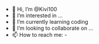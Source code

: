 - 👋 Hi, I’m @Kivi100
- 👀 I’m interested in ...
- 🌱 I’m currently learning coding
- 💞️ I’m looking to collaborate on ...
- 📫 How to reach me: - 

<!---
Kivi100/Kivi100 is a ✨ special ✨ repository because its `README.md` (this file) appears on your GitHub profile.
You can click the Preview link to take a look at your changes.
--->
